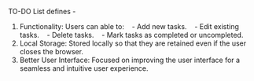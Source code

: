 TO-DO List defines - 
1. Functionality: Users can able to:
   - Add new tasks.
   - Edit existing tasks.
   - Delete tasks.
   - Mark tasks as completed or uncompleted.
2. Local Storage: Stored locally so that they are retained even if the user closes the browser.
3. Better User Interface: Focused on improving the user interface for a seamless and intuitive user experience.

